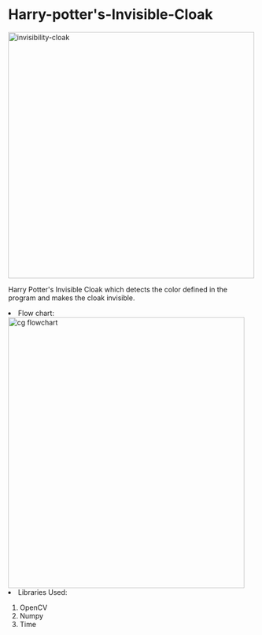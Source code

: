  <h1>Harry-potter's-Invisible-Cloak</h1>

<img src="https://github.com/user-attachments/assets/39b814ba-7281-4b4d-9530-33cdb94d988c" alt="invisibility-cloak" width="500" />

Harry Potter's Invisible Cloak which detects the color defined in the program and makes the cloak invisible.

<li>Flow chart:</li>


<img src="https://github.com/user-attachments/assets/310a72f2-3856-44ed-8038-83a95038c6ed" alt="cg flowchart" width="480" height="550"/>

<li>Libraries Used:</li>
<ol>
<li>OpenCV</li>
<li>Numpy</li>
<li>Time</li>
</ol>
